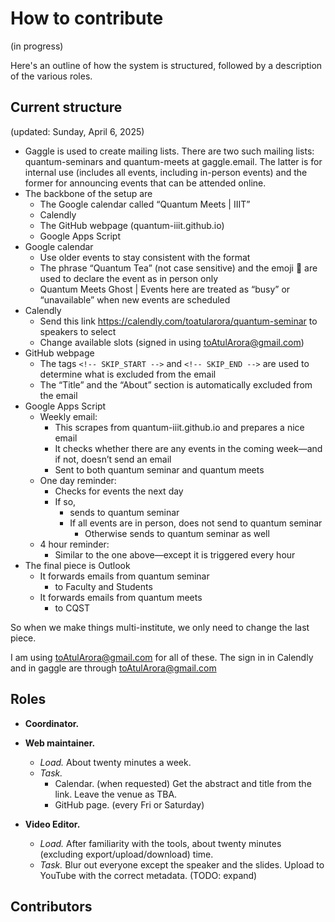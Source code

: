# How to contribute

(in progress)

Here's an outline of how the system is structured, followed by a description of the various roles. 

## Current structure
(updated: Sunday, April 6, 2025)

* Gaggle is used to create mailing lists. There are two such mailing lists: quantum-seminars and quantum-meets at gaggle.email. The latter is for internal use (includes all events, including in-person events) and the former for announcing events that can be attended online.
* The backbone of the setup are 
    * The Google calendar called “Quantum Meets | IIIT”
    * Calendly
    * The GitHub webpage (quantum-iiit.github.io)
    * Google Apps Script
* Google calendar
    * Use older events to stay consistent with the format
    * The phrase “Quantum Tea” (not case sensitive) and the emoji 🏫 are used to declare the event as in person only
    * Quantum Meets Ghost | Events here are treated as “busy” or “unavailable” when new events are scheduled
* Calendly
    * Send this link https://calendly.com/toatularora/quantum-seminar to speakers to select
    * Change available slots (signed in using toAtulArora@gmail.com)
* GitHub webpage
    * The tags ```<!-- SKIP_START -->``` and ```<!-- SKIP_END -->``` are used to determine what is excluded from the email
    * The “Title” and the “About” section is automatically excluded from the email
* Google Apps Script
    * Weekly email: 
        * This scrapes from quantum-iiit.github.io and prepares a nice email
        * It checks whether there are any events in the coming week—and if not, doesn’t send an email
        * Sent to both quantum seminar and quantum meets
    * One day reminder:
        * Checks for events the next day
        * If so, 
            * sends to quantum seminar
            * If all events are in person, does not send to quantum seminar
                * Otherwise sends to quantum seminar as well
    * 4 hour reminder:
        * Similar to the one above—except it is triggered every hour
* The final piece is Outlook
    * It forwards emails from quantum seminar
        * to Faculty and Students
    * It forwards emails from quantum meets
        * to CQST

So when we make things multi-institute, we only need to change the last piece.

I am using toAtulArora@gmail.com for all of these. The sign in in Calendly and in gaggle are through toAtulArora@gmail.com

## Roles

* **Coordinator.** 

* **Web maintainer.**
  * *Load.* About twenty minutes a week.
  * *Task.*
    * Calendar. (when requested) Get the abstract and title from the link. Leave the venue as TBA.
    * GitHub page. (every Fri or Saturday) 

* **Video Editor.** 
  * *Load.* After familiarity with the tools, about twenty minutes (excluding export/upload/download) time.
  * *Task.* Blur out everyone except the speaker and the slides. Upload to YouTube with the correct metadata. (TODO: expand)
 

## Contributors 


